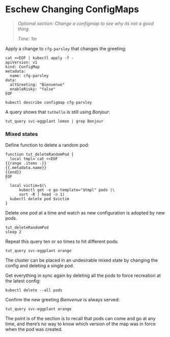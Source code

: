 # Eschew Changing ConfigMaps

> _Optional section: Change a configmap to see why its not a good thing._
>
> _Time: 1m_

Apply a change to `cfg-parsley` that changes the greeting:

<!-- @applyMapChange @test -->
```
cat <<EOF | kubectl apply -f -
apiVersion: v1
kind: ConfigMap
metadata:
  name: cfg-parsley
data:
  altGreeting: "Bienvenue"
  enableRisky: "false"
EOF
```

<!-- @descConfigMap @test -->
```
kubectl describe configmap cfg-parsley
```

A query shows that `tuthello` is still using
_Bonjour_:

<!-- @curlService @test -->
```
tut_query svc-eggplant lemon | grep Bonjour
```

### Mixed states

Define function to delete a random pod:

<!-- @funcDelRandomPod @env @test -->
```
function tut_deleteRandomPod {
  local tmpl=`cat <<EOF
{{range .items -}}
{{.metadata.name}}
{{end}}
EOF
`
  local victim=$(\
      kubectl get -o go-template="$tmpl" pods |\
      sort -R | head -n 1)
  kubectl delete pod $victim
}
```

Delete one pod at a time and watch as new configuration
is adopted by new pods.

<!-- @deleteOnePod @test -->
```
tut_deleteRandomPod
sleep 2
```

Repeat this query ten or so times to hit different pods:

<!-- @tryQuery  -->
```
tut_query svc-eggplant orange
```

The cluster can be placed in an undesirable mixed state
by changing the config and deleting a single pod.

Get everything in sync again by deleting all the pods
to force recreation at the latest config:

<!-- @deleteAllPods @test -->
```
kubectl delete --all pods
```

Confirm the new greeting _Bienvenue_ is always served:
<!-- @tryQuery @test -->
```
tut_query svc-eggplant orange
```

The point is of the section is to recall that pods can
come and go at any time, and there’s no way to know
which version of the map was in force when the pod was
created.
